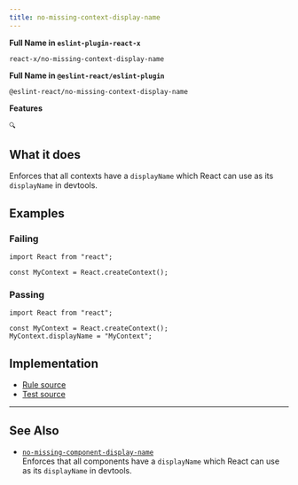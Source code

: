 ```yaml
---
title: no-missing-context-display-name
---
```


**Full Name in `eslint-plugin-react-x`**

```plain copy
react-x/no-missing-context-display-name
```

**Full Name in `@eslint-react/eslint-plugin`**

```plain copy
@eslint-react/no-missing-context-display-name
```

**Features**

`🔍`

## What it does

Enforces that all contexts have a `displayName` which React can use as its `displayName` in devtools.

## Examples

### Failing

```tsx
import React from "react";

const MyContext = React.createContext();
```

### Passing

```tsx
import React from "react";

const MyContext = React.createContext();
MyContext.displayName = "MyContext";
```

## Implementation

- [Rule source](https://github.com/Rel1cx/eslint-react/tree/main/packages/plugins/eslint-plugin-react-x/src/rules/no-missing-context-display-name.ts)
- [Test source](https://github.com/Rel1cx/eslint-react/tree/main/packages/plugins/eslint-plugin-react-x/src/rules/no-missing-context-display-name.spec.ts)

---

## See Also

- [`no-missing-component-display-name`](./no-missing-component-display-name)\
  Enforces that all components have a `displayName` which React can use as its `displayName` in devtools.
